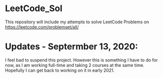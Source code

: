 # LeetCode_Sol
This repository will include my attempts to solve LeetCode Problems on https://leetcode.com/problemset/all/

# Updates - Septermber 13, 2020:
I feel bad to suspend this project. However this is something I have to do for now, as I am working full-time and taking 2 courses at the same time. Hopefully I can get back to working on it in early 2021. 
